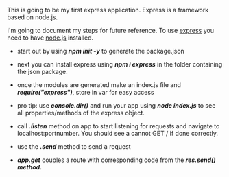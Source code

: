This is going to be my first express application. 
Express is a framework based on node.js.

I'm going to document my steps for future reference.
To use [express](https://expressjs.com/en/4x/api.html) you need to have [node.js](https://nodejs.org/en/) installed.


- start out by using ***npm init -y*** to generate the package.json
- next you can install express using ***npm i express*** in the folder containing the json package.
- once the modules are generated make an index.js file and ***require("express")***, store in var for easy access
- pro tip: use ***console.dir()*** and run your app using ***node index.js*** to see all properties/methods of the express object.

- call ***.listen*** method on app to start listening for requests and navigate to localhost:portnumber. You should see a cannot GET / if done correctly.

- use the ***.send*** method to send a request

- ***app.get*** couples a route with corresponding code from the ***res.send() method.***

